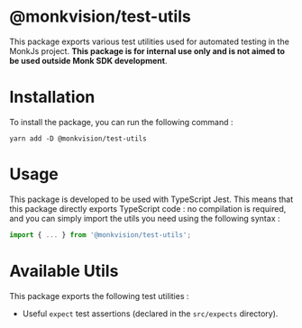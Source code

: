 # @monkvision/test-utils
This package exports various test utilities used for automated testing in the MonkJs project. **This package is for
internal use only and is not aimed to be used outside Monk SDK development**.

# Installation
To install the package, you can run the following command :

```shell
yarn add -D @monkvision/test-utils
```

# Usage
This package is developed to be used with TypeScript Jest. This means that this package directly exports TypeScript
code : no compilation is required, and you can simply import the utils you need using the following syntax :

```typescript
import { ... } from '@monkvision/test-utils';
```

# Available Utils
This package exports the following test utilities :
- Useful `expect` test assertions (declared in the `src/expects` directory).
